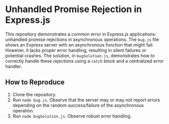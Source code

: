 # Unhandled Promise Rejection in Express.js
This repository demonstrates a common error in Express.js applications: unhandled promise rejections in asynchronous operations.  The `bug.js` file shows an Express server with an asynchronous function that might fail.  However, it lacks proper error handling, resulting in silent failures or potential crashes.  The solution, in `bugSolution.js`, demonstrates how to correctly handle these rejections using a `catch` block and a centralized error handler.

## How to Reproduce
1. Clone the repository.
2. Run `node bug.js`.  Observe that the server may or may not report errors depending on the random success/failure of the asynchronous operation.
3. Run `node bugSolution.js`. Observe robust error handling.